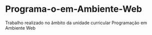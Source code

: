 # Programa-o-em-Ambiente-Web
Trabalho realizado no âmbito da unidade curricular Programação em Ambiente Web
